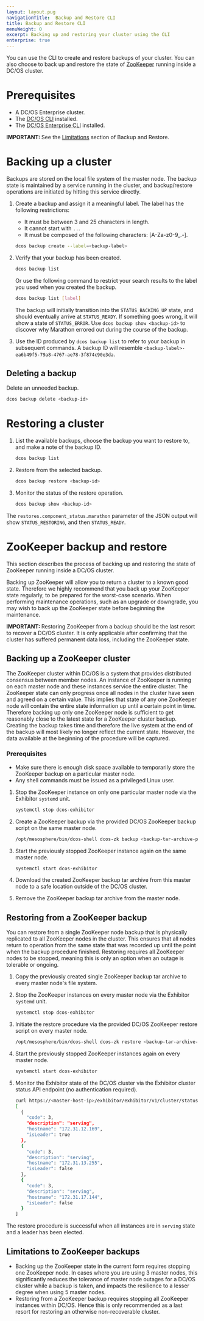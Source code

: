 ```yaml
---
layout: layout.pug
navigationTitle:  Backup and Restore CLI
title: Backup and Restore CLI
menuWeight: 0
excerpt: Backing up and restoring your cluster using the CLI
enterprise: true
---
```

You can use the CLI to create and restore backups of your cluster. You can also choose to back up and restore the state of [ZooKeeper](#zookeeper) running inside a DC/OS cluster.


# Prerequisites
- A DC/OS Enterprise cluster.
- The [DC/OS CLI](/mesosphere/dcos/1.13/cli/install/) installed.
- The [DC/OS Enterprise CLI](/mesosphere/dcos/1.13/cli/enterprise-cli/) installed.

<p class="message--important"><strong>IMPORTANT: </strong>See the <a href="/mesosphere/dcos/latest/administering-clusters/backup-and-restore/#limitations">Limitations</a> section of Backup and Restore.</p>


# Backing up a cluster

Backups are stored on the local file system of the master node. The backup state is maintained by a service running in the cluster, and backup/restore operations are initiated by hitting this service directly.

1. Create a backup and assign it a meaningful label. The label has the following restrictions:
   - It must be between 3 and 25 characters in length.
   - It cannot start with `..`.
   - It must be composed of the following characters: [A-Za-z0-9_.-].

   ```bash
   dcos backup create --label=<backup-label>
   ```

1. Verify that your backup has been created.

   ```bash
   dcos backup list
   ```

   Or use the following command to restrict your search results to the label you used when you created the backup.

   ```bash
   dcos backup list [label]
   ```

   The backup will initially transition into the `STATUS_BACKING_UP` state, and should eventually arrive at `STATUS_READY`. If something goes wrong, it will show a state of `STATUS_ERROR`. Use `dcos backup show <backup-id>` to discover why Marathon errored out during the course of the backup.

1. Use the ID produced by `dcos backup list` to refer to your backup in subsequent commands. A backup ID will resemble `<backup-label>-ea6b49f5-79a8-4767-ae78-3f874c90e3da`.

## Deleting a backup

Delete an unneeded backup.

   ```bash
   dcos backup delete <backup-id>
   ```

# Restoring a cluster

1. List the available backups, choose the backup you want to restore to, and make a note of the backup ID.

   ```bash
   dcos backup list
   ```

1. Restore from the selected backup.

   ```bash
   dcos backup restore <backup-id>
   ```

1. Monitor the status of the restore operation.

   ```bash
   dcos backup show <backup-id>
   ```

The `restores.component_status.marathon` parameter of the JSON output will show `STATUS_RESTORING`, and then `STATUS_READY`.

<a name="zookeeper"></a>

# ZooKeeper backup and restore

This section describes the process of backing up and restoring the state of ZooKeeper running inside a DC/OS cluster.

Backing up ZooKeeper will allow you to return a cluster to a known good state. Therefore we highly recommend that you back up your ZooKeeper state regularly, to be prepared for the worst-case scenario. When performing maintenance operations, such as an upgrade or downgrade, you may wish to back up the ZooKeeper state before beginning the maintenance.

<p class="message--important"><strong>IMPORTANT: </strong>
Restoring ZooKeeper from a backup should be the last resort to recover a DC/OS cluster. It is only applicable after confirming that the cluster has suffered permanent data loss, including the ZooKeeper state.
</p>


## Backing up a ZooKeeper cluster

The ZooKeeper cluster within DC/OS is a system that provides distributed consensus between member nodes. An instance of ZooKeeper is running on each master node and these instances service the entire cluster. The ZooKeeper state can only progress once all nodes in the cluster have seen and agreed on a certain value. This implies that state of any one ZooKeeper node will contain the entire state information up until a certain point in time. Therefore backing up only one ZooKeeper node is sufficient to get reasonably close to the latest state for a ZooKeeper cluster backup. Creating the backup takes time and therefore the live system at the end of the backup will most likely no longer reflect the current state. However, the data available at the beginning of the procedure will be captured.

### Prerequisites

* Make sure there is enough disk space available to temporarily store the ZooKeeper backup on a particular master node.
* Any shell commands must be issued as a privileged Linux user.

1. Stop the ZooKeeper instance on only one particular master node via the Exhibitor `systemd` unit.

    ```bash
    systemctl stop dcos-exhibitor
    ```

1. Create a ZooKeeper backup via the provided DC/OS ZooKeeper backup script on the same master node.

    ```bash
    /opt/mesosphere/bin/dcos-shell dcos-zk backup <backup-tar-archive-path> -v
    ```

1. Start the previously stopped ZooKeeper instance again on the same master node.

    ```bash
    systemctl start dcos-exhibitor
    ```

1. Download the created ZooKeeper backup tar archive from this master node to a safe location outside of the DC/OS cluster.

1. Remove the ZooKeeper backup tar archive from the master node.

## Restoring from a ZooKeeper backup

You can restore from a single ZooKeeper node backup that is physically replicated to all ZooKeeper nodes in the cluster.
This ensures that all nodes return to operation from the same state that was recorded up until the point when the backup procedure  finished. Restoring requires all ZooKeeper nodes to be stopped, meaning this is only an option when an outage is tolerable or ongoing.

1. Copy the previously created single ZooKeeper backup tar archive to every master node's file system.

1. Stop the ZooKeeper instances on every master node via the Exhibitor `systemd` unit.

    ```bash
    systemctl stop dcos-exhibitor
    ```

1. Initiate the restore procedure via the provided DC/OS ZooKeeper restore script on every master node.

    ```bash
    /opt/mesosphere/bin/dcos-shell dcos-zk restore <backup-tar-archive-path> -v
    ```

1. Start the previously stopped ZooKeeper instances again on every master node.

    ```bash
    systemctl start dcos-exhibitor
    ```

1. Monitor the Exhibitor state of the DC/OS cluster via the Exhibitor cluster status API endpoint (no authentication required).

    ```bash
    curl https://<master-host-ip>/exhibitor/exhibitor/v1/cluster/status
    [
      {
        "code": 3,
        "description": "serving",
        "hostname": "172.31.12.169",
        "isLeader": true
      },
      {
        "code": 3,
        "description": "serving",
        "hostname": "172.31.13.255",
        "isLeader": false
      },
      {
        "code": 3,
        "description": "serving",
        "hostname": "172.31.17.144",
        "isLeader": false
      }
    ]
    ```

The restore procedure is successful when all instances are in `serving` state and a leader has been elected.


## Limitations to ZooKeeper backups
- Backing up the ZooKeeper state in the current form requires stopping one ZooKeeper node. In cases where you are using 3 master nodes, this significantly reduces the tolerance of master node outages for a DC/OS cluster while a backup is taken, and impacts the resilience to a lesser degree when using 5 master nodes.
- Restoring from a ZooKeeper backup requires stopping all ZooKeeper instances within DC/OS. Hence this is only recommended as a last resort for restoring an otherwise non-recoverable cluster.
